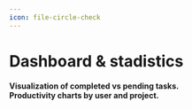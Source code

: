 ```yaml
---
icon: file-circle-check
---
```


# Dashboard & stadistics

**Visualization of completed vs pending tasks.**\
**Productivity charts by user and project.**
